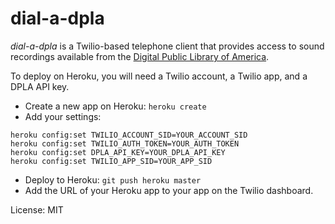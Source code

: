dial-a-dpla
===

*dial-a-dpla* is a Twilio-based telephone client that provides access to sound
recordings available from the [Digital Public Library of America](http://dp.la).

To deploy on Heroku, you will need a Twilio account, a Twilio app, and a DPLA API key.

* Create a new app on Heroku: `heroku create`
* Add your settings:
```
heroku config:set TWILIO_ACCOUNT_SID=YOUR_ACCOUNT_SID
heroku config:set TWILIO_AUTH_TOKEN=YOUR_AUTH_TOKEN
heroku config:set DPLA_API_KEY=YOUR_DPLA_API_KEY
heroku config:set TWILIO_APP_SID=YOUR_APP_SID
```

* Deploy to Heroku: `git push heroku master`
* Add the URL of your Heroku app to your app on the Twilio dashboard.

License: MIT
